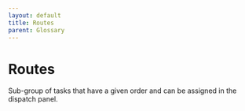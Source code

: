 ```yaml
---
layout: default
title: Routes
parent: Glossary
---
```


# Routes

Sub-group of tasks that have a given order and can be assigned in the dispatch panel.
